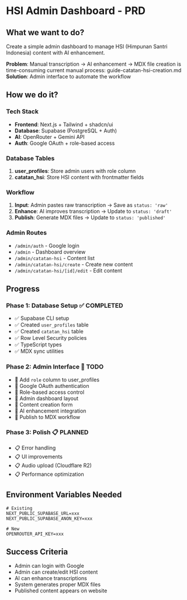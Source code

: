 # HSI Admin Dashboard - PRD

## What we want to do?
Create a simple admin dashboard to manage HSI (Himpunan Santri Indonesia) content with AI enhancement.

**Problem**: Manual transcription → AI enhancement → MDX file creation is time-consuming
current manual process: guide-catatan-hsi-creation.md
**Solution**: Admin interface to automate the workflow

## How we do it?

### Tech Stack
- **Frontend**: Next.js + Tailwind + shadcn/ui
- **Database**: Supabase (PostgreSQL + Auth)
- **AI**: OpenRouter + Gemini API
- **Auth**: Google OAuth + role-based access

### Database Tables
1. **user_profiles**: Store admin users with role column
2. **catatan_hsi**: Store HSI content with frontmatter fields

### Workflow
1. **Input**: Admin pastes raw transcription → Save as `status: 'raw'`
2. **Enhance**: AI improves transcription → Update to `status: 'draft'`
3. **Publish**: Generate MDX files → Update to `status: 'published'`

### Admin Routes
- `/admin/auth` - Google login
- `/admin` - Dashboard overview
- `/admin/catatan-hsi` - Content list
- `/admin/catatan-hsi/create` - Create new content
- `/admin/catatan-hsi/[id]/edit` - Edit content

## Progress

### Phase 1: Database Setup ✅ COMPLETED
- ✅ Supabase CLI setup
- ✅ Created `user_profiles` table
- ✅ Created `catatan_hsi` table
- ✅ Row Level Security policies
- ✅ TypeScript types
- ✅ MDX sync utilities

### Phase 2: Admin Interface 🚧 TODO
- 🔄 Add `role` column to user_profiles
- 🔄 Google OAuth authentication
- 🔄 Role-based access control
- 🔄 Admin dashboard layout
- 🔄 Content creation form
- 🔄 AI enhancement integration
- 🔄 Publish to MDX workflow

### Phase 3: Polish 📋 PLANNED
- 📋 Error handling
- 📋 UI improvements
- 📋 Audio upload (Cloudflare R2)
- 📋 Performance optimization

## Environment Variables Needed
```
# Existing
NEXT_PUBLIC_SUPABASE_URL=xxx
NEXT_PUBLIC_SUPABASE_ANON_KEY=xxx

# New
OPENROUTER_API_KEY=xxx
```

## Success Criteria
- Admin can login with Google
- Admin can create/edit HSI content
- AI can enhance transcriptions
- System generates proper MDX files
- Published content appears on website